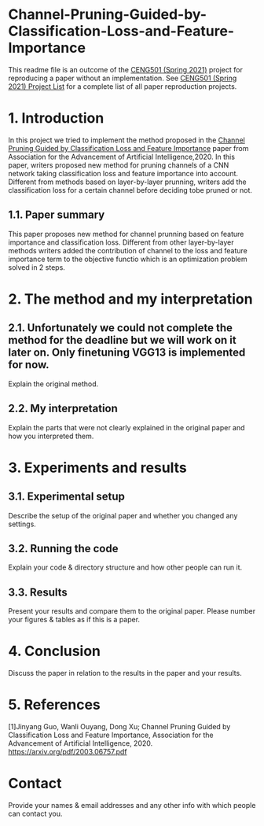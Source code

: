 # Channel-Pruning-Guided-by-Classification-Loss-and-Feature-Importance
This readme file is an outcome of the [CENG501 (Spring 2021)](http://kovan.ceng.metu.edu.tr/~sinan/DL/) project for reproducing a paper without an implementation. See [CENG501 (Spring 2021) Project List](https://github.com/sinankalkan/CENG501-Spring2021) for a complete list of all paper reproduction projects.

# 1. Introduction

In this project we tried to implement the method proposed in the [Channel Pruning Guided by Classification Loss and Feature Importance](https://arxiv.org/pdf/2003.06757.pdf) paper from Association for the Advancement of Artificial
Intelligence,2020. In this paper, writers proposed new method for pruning channels of a CNN network taking classification loss and feature importance into account. Different from methods based on layer-by-layer prunning, writers add the classification loss for a certain channel before deciding tobe pruned or not.

## 1.1. Paper summary

This paper proposes new method for channel prunning based on feature importance and classification loss. Different from other layer-by-layer methods writers added the contribution of channel to the loss and feature importance term to the objective functio which is an optimization problem solved in 2 steps.

# 2. The method and my interpretation

## 2.1. Unfortunately we could not complete the method for the deadline but we will work on it later on. Only finetuning VGG13 is implemented for now.

Explain the original method.

## 2.2. My interpretation 

Explain the parts that were not clearly explained in the original paper and how you interpreted them.

# 3. Experiments and results

## 3.1. Experimental setup

Describe the setup of the original paper and whether you changed any settings.

## 3.2. Running the code

Explain your code & directory structure and how other people can run it.

## 3.3. Results

Present your results and compare them to the original paper. Please number your figures & tables as if this is a paper.

# 4. Conclusion

Discuss the paper in relation to the results in the paper and your results.

# 5. References

[1]Jinyang Guo, Wanli Ouyang, Dong Xu; Channel Pruning Guided by Classification Loss and Feature Importance, Association for the Advancement of Artificial
Intelligence, 2020. https://arxiv.org/pdf/2003.06757.pdf

# Contact

Provide your names & email addresses and any other info with which people can contact you.
